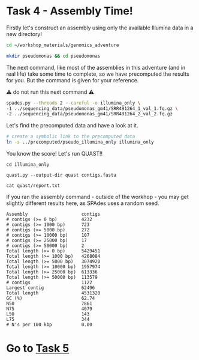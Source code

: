 # Task 4 - Assembly Time!

Firstly let's construct an assembly using only the available Illumina data in a new directory!

```bash
cd ~/workshop_materials/genomics_adventure

mkdir pseudomonas && cd pseudomonas
```

The next command, like most of the assemblies in this adventure (and in real life) take some time to complete, so we have precomputed the results for you. But the command is given for your reference.

:warning: do not run this next command :warning:
```bash
spades.py --threads 2 --careful -o illumina_only \
-1 ../sequencing_data/pseudomonas_gm41/SRR491264_1_val_1.fq.gz \
-2 ../sequencing_data/pseudomonas_gm41/SRR491264_2_val_2.fq.gz
```

Let's find the precomputed data and have a look at it.
```bash
# create a symbolic link to the precomputed data
ln -s ../precomputed/pseudo_illumina_only illumina_only
```

You know the score! Let's run QUAST!!
```
cd illumina_only

quast.py --output-dir quast contigs.fasta

cat quast/report.txt
```

If you ran the assembly command - outside of the workhop - you may get slightly different results here, as SPAdes uses a random seed.
```
Assembly                    contigs
# contigs (>= 0 bp)         4232   
# contigs (>= 1000 bp)      723    
# contigs (>= 5000 bp)      272    
# contigs (>= 10000 bp)     107    
# contigs (>= 25000 bp)     17     
# contigs (>= 50000 bp)     2      
Total length (>= 0 bp)      5429451
Total length (>= 1000 bp)   4268084
Total length (>= 5000 bp)   3074920
Total length (>= 10000 bp)  1957974
Total length (>= 25000 bp)  613336 
Total length (>= 50000 bp)  113579 
# contigs                   1122   
Largest contig              62496  
Total length                4531320
GC (%)                      62.74  
N50                         7861   
N75                         4079   
L50                         143    
L75                         344    
# N's per 100 kbp           0.00
```

# Go to [Task 5](https://github.com/guyleonard/genomics_adventure/blob/release/chapter_5/task_5.md)

